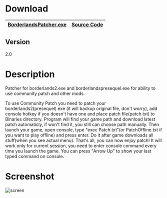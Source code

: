 # Download
[BorderlandsPatcher.exe](https://github.com/bugworm/BorderlandsPatcher/releases/download/2.0/Borderlands2Patcher.exe) | [Source Code](https://github.com/bugworm/BorderlandsPatcher/archive/2.0.zip)
----|----

## Version
2.0

# Description
Patcher for borderlands2.exe and borderlandspresequel.exe for ability to use community patch and other mods.

To use Community Patch you need to patch your borderlands2(presequel).exe (it will backup original file, don't worry), add console hotkey if you doesn't have one and place patch file(patch.txt) to Binaries directory. Program will find your game path and download latest patch automaticly, if won't find it, you still can choose path manually. Then launch your game, open console, type "exec Patch.txt"(or PatchOffline.txt if you want to play offline) and press enter. Do it after game downloads all stuff(when you see actual menu). That's all, you can now enjoy patch! It will work only for current session, you need to enter console command every time you launch the game. You can press "Arrow Up" to show your last typed command on console.

# Screenshot
![screen](https://raw.githubusercontent.com/bugworm/BorderlandsPatcher/master/Screenshot.png)